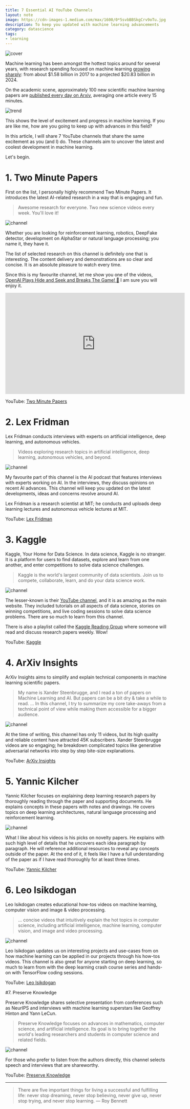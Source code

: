 ```yaml
---
title: 7 Essential AI YouTube Channels
layout: note
image: https://cdn-images-1.medium.com/max/1600/0*5svbBBSkgCrv9oTu.jpg
description: To keep you updated with machine learning advancements
category: datascience
tags:
- learning
---
```


![cover](https://cdn-images-1.medium.com/max/1600/0*5svbBBSkgCrv9oTu.jpg)

Machine learning has been amongst the hottest topics around for several years, with research spending focused on machine learning [growing sharply](https://pureai.com/articles/2019/07/23/nwsdes-machine-learning-market-growth.aspx): from about $1.58 billion in 2017 to a projected $20.83 billion in 2024.

On the academic scene, approximately 100 new scientific machine learning papers are [published every day on Arxiv](http://data-mining.philippe-fournier-viger.com/too-many-machine-learning-papers/), averaging one article every 15 minutes.

![trend](https://cdn-images-1.medium.com/max/1600/0*U9nNF9n5eYvQbVVg.png)

This shows the level of excitement and progress in machine learning. If you are like me, how are you going to keep up with advances in this field?

In this article, I will share 7 YouTube channels that share the same excitement as you (and I) do. These channels aim to uncover the latest and coolest development in machine learning.

Let's begin.

# 1. Two Minute Papers

First on the list, I personally highly recommend Two Minute Papers. It introduces the latest AI-related research in a way that is engaging and fun.

> Awesome research for everyone. Two new science videos every week. You'll love it!

![channel](https://cdn-images-1.medium.com/max/1200/1*JHMmXmj0FeK5uY68u-NbQA.png)

Whether you are looking for reinforcement learning, robotics, DeepFake detector, development on AlphaStar or natural language processing; you name it, they have it.

The list of selected research on this channel is definitely one that is interesting. The content delivery and demonstrations are so clear and concise. It is an absolute pleasure to watch every time.

Since this is my favourite channel, let me show you one of the videos, [OpenAI Plays Hide and Seek and Breaks The Game! 🤖](https://www.youtube.com/watch?v=Lu56xVlZ40M) I am sure you will enjoy it.

<iframe width="560" height="315" src="https://www.youtube.com/embed/Lu56xVlZ40M" frameborder="0" allow="accelerometer; autoplay; encrypted-media; gyroscope; picture-in-picture" allowfullscreen></iframe>

YouTube: [Two Minute Papers](https://www.youtube.com/user/keeroyz/featured)

# 2. Lex Fridman

Lex Fridman conducts interviews with experts on artificial intelligence, deep learning, and autonomous vehicles.

> Videos exploring research topics in artificial intelligence, deep learning, autonomous vehicles, and beyond.

![channel](https://cdn-images-1.medium.com/max/1200/1*st-L-ZJP1Grp1DBGDIkxCQ.png)

My favourite part of this channel is the AI podcast that features interviews with experts working on AI. In the interviews, they discuss opinions on recent AI advances. This channel will keep you updated on the latest developments, ideas and concerns revolve around AI.

Lex Fridman is a research scientist at MIT; he conducts and uploads deep learning lectures and autonomous vehicle lectures at MIT.

YouTube: [Lex Fridman](https://www.youtube.com/user/lexfridman/featured)

# 3. Kaggle

Kaggle, Your Home for Data Science. In data science, Kaggle is no stranger. It is a platform for users to find datasets, explore and learn from one another, and enter competitions to solve data science challenges.

> Kaggle is the world's largest community of data scientists. Join us to compete, collaborate, learn, and do your data science work.

![channel](https://cdn-images-1.medium.com/max/1200/1*vriRz7nZJmF5FE0q-t-d2w.png)

The lesser-known is their [YouTube channel](https://www.youtube.com/channel/UCSNeZleDn9c74yQc-EKnVTA), and it is as amazing as the main website. They included tutorials on all aspects of data science, stories on winning competitions, and live coding sessions to solve data science problems. There are so much to learn from this channel.

There is also a playlist called the [Kaggle Reading Group](https://www.youtube.com/playlist?list=PLqFaTIg4myu8t5ycqvp7I07jTjol3RCl9) where someone will read and discuss research papers weekly. Wow!

YouTube: [Kaggle](https://www.youtube.com/channel/UCSNeZleDn9c74yQc-EKnVTA)

# 4. ArXiv Insights

ArXiv Insights aims to simplify and explain technical components in machine learning scientific papers.

> My name is Xander Steenbrugge, and I read a ton of papers on Machine Learning and AI. But papers can be a bit dry & take a while to read. … In this channel, I try to summarize my core take-aways from a technical point of view while making them accessible for a bigger audience.

![channel](https://cdn-images-1.medium.com/max/1200/1*Nq1rXhht8pzboeyLVzgslQ.png)

At the time of writing, this channel has only 11 videos, but its high quality and reliable content have attracted 45K subscribers. Xander Steenbrugge videos are so engaging; he breakdown complicated topics like generative adversarial networks into step by step bite-size explanations.

YouTube: [ArXiv Insights](https://www.youtube.com/channel/UCNIkB2IeJ-6AmZv7bQ1oBYg/featured)

# 5. Yannic Kilcher

Yannic Kilcher focuses on explaining deep learning research papers by thoroughly reading through the paper and supporting documents. He explains concepts in these papers with notes and drawings. He covers topics on deep learning architectures, natural language processing and reinforcement learning.

![channel](https://cdn-images-1.medium.com/max/1200/1*O0sfT6eXgp8pkZUTcKYdsA.png)

What I like about his videos is his picks on novelty papers. He explains with such high level of details that he uncovers each idea paragraph by paragraph. He will reference additional resources to reveal any concepts outside of the paper. At the end of it, it feels like I have a full understanding of the paper as if I have read thoroughly for at least three times.

YouTube: [Yannic Kilcher](https://www.youtube.com/channel/UCZHmQk67mSJgfCCTn7xBfew/featured)

# 6. Leo Isikdogan

Leo Isikdogan creates educational how-tos videos on machine learning, computer vision and image & video processing.

> … concise videos that intuitively explain the hot topics in computer science, including artificial intelligence, machine learning, computer vision, and image and video processing.

![channel](https://cdn-images-1.medium.com/max/1200/1*NCm6jI03xzNBke6ikQbgng.png)

Leo Isikdogan updates us on interesting projects and use-cases from on how machine learning can be applied in our projects through his how-tos videos.
This channel is also great for anyone starting on deep learning, so much to learn from with the deep learning crash course series and hands-on with TensorFlow coding sessions.

YouTube: [Leo Isikdogan](https://www.youtube.com/channel/UC-YAxUbpa1hvRyfJBKFNcJA/featured)

#7. Preserve Knowledge

Preserve Knowledge shares selective presentation from conferences such as NeurIPS and interviews with machine learning superstars like Geoffrey Hinton and Yann LeCun.

> Preserve Knowledge focuses on advances in mathematics, computer science, and artificial intelligence. Its goal is to bring together the world's leading researchers and students in computer science and related fields.

![channel](https://cdn-images-1.medium.com/max/1200/1*JOJJNogNuDiYtzuCOX9uCg.png)


For those who prefer to listen from the authors directly, this channel selects speech and interviews that are shareworthy.

YouTube: [Preserve Knowledge](https://www.youtube.com/user/Charleshche/featured)

---

> There are five important things for living a successful and fulfilling life: never stop dreaming, never stop believing, never give up, never stop trying, and never stop learning. ― Roy Bennett
